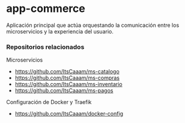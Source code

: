 # app-commerce
Aplicación principal que actúa orquestando la comunicación entre los microservicios y la experiencia del usuario.
### Repositorios relacionados
Microservicios
- https://github.com/ItsCaaam/ms-catalogo
- https://github.com/ItsCaaam/ms-compras
- https://github.com/ItsCaaam/ms-inventario
- https://github.com/ItsCaaam/ms-pagos

Configuración de Docker y Traefik
- https://github.com/ItsCaaam/docker-config
